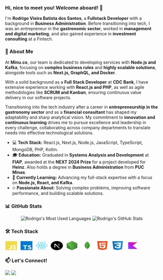 ### Hi, nice to meet you! Welcome aboard! 👋

I'm **Rodrigo Vieira Batista dos Santos**, a **Fullstack Developer** with a background in **Business Administration**. Before transitioning into tech, I was an entrepreneur in the **gastronomic sector**, worked in **management and digital marketing**, and also gained experience in **investment consulting** at a Fintech.

### 🚀 About Me
At **Minu.co**, our team is dedicated to developing services with **Node.js and Kafka**, focusing on **complex business rules** and **highly scalable solutions**, alongside tools such as **Next.js, GraphQL, and Docker**. 

With a solid background as a **Full Stack Developer** at **CDC Bank**, I have extensive experience working with **React.js and PHP**, as well as agile methodologies like **SCRUM and Kanban**, ensuring continuous value delivery in our software projects.

Transitioning into the tech industry after a career in **entrepreneurship in the gastronomy sector** and as a **financial consultant** has shaped my adaptability and sharp analytical vision. My commitment to **innovation and continuous learning** drives me to pursue excellence and leadership in every challenge, collaborating across company departments to translate needs into effective technological solutions.

- 💻 **Tech Stack:** React.js, Next.js, Node.js, JavaScript, TypeScript, MongoDB, PHP, Kotlin.
- 🎓 **Education:** Graduated in **Systems Analysis and Development** at **FIAP**, awarded at the **NEXT 2024 Prize** for a project developed for **Heinz**. Also holds a degree in **Business Administration** from **PUC Minas**.
- 🌱 **Currently Learning:** Advancing my full-stack expertise with a focus on **Node.js, React, and Kafka**.
- 🔥 **Passionate About:** Solving complex problems, improving software performance, and building scalable solutions.

### 📊 GitHub Stats
<div align="center">
  <img height=180em src="https://github-readme-stats.vercel.app/api/top-langs?username=SantosRodrigo89&show_icons=true&theme=radical&locale=en&layout=compact" alt="Rodrigo's Most Used Languages" />
  <img height=180em src="https://github-readme-stats.vercel.app/api?username=SantosRodrigo89&show_icons=true&theme=dracula&include_all_commits=true&count_private=true" alt="Rodrigo's GitHub Stats" />
</div>

### 🛠 Tech Stack
<div style="display: flex; flex-wrap: wrap; gap: 10px;">
  <img height="30" width="40" src="https://raw.githubusercontent.com/devicons/devicon/master/icons/javascript/javascript-plain.svg">
  <img height="30" width="40" src="https://raw.githubusercontent.com/devicons/devicon/master/icons/typescript/typescript-plain.svg">
  <img height="30" width="40" src="https://raw.githubusercontent.com/devicons/devicon/master/icons/react/react-original.svg">
  <img height="30" width="40" src="https://raw.githubusercontent.com/devicons/devicon/master/icons/nextjs/nextjs-original.svg">
  <img height="30" width="40" src="https://raw.githubusercontent.com/devicons/devicon/master/icons/nodejs/nodejs-original.svg">
  <img height="30" width="40" src="https://raw.githubusercontent.com/devicons/devicon/master/icons/mongodb/mongodb-original.svg">
  <img height="30" width="40" src="https://raw.githubusercontent.com/devicons/devicon/master/icons/html5/html5-original.svg">
  <img height="30" width="40" src="https://raw.githubusercontent.com/devicons/devicon/master/icons/css3/css3-original.svg">
  <img height="30" width="40" src="https://raw.githubusercontent.com/devicons/devicon/master/icons/kotlin/kotlin-original.svg">
</div>

### 📫 Let's Connect!
<div>
  <a href="mailto:rodrigo.v.santos89@gmail.com"><img src="https://img.shields.io/badge/-Gmail-%23333?style=for-the-badge&logo=gmail&logoColor=white"></a>
  <a href="https://www.linkedin.com/in/rodrigo-s-b9ba696a/" target="_blank"><img src="https://img.shields.io/badge/-LinkedIn-%230077B5?style=for-the-badge&logo=linkedin&logoColor=white"></a>
</div>

